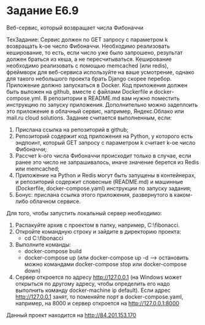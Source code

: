 # Задание E6.9

   Веб-сервис, который возвращает числа Фибоначчи

   ТехЗадание:
Сервис должен по GET запросу с параметром k возвращать k-ое число Фибоначчи. Необходимо реализовать кеширование, то есть, если число уже было запрошено, результат должен браться из кеша, а не пересчитываться.
Кеширование необходимо реализовать с помощью memcached (или redis), фреймворк для веб-сервиса используйте на ваше усмотрение, однако для такого небольшого проекта брать Django скорее перебор.
Приложение должно запускаться в Docker. Код приложения должен быть выложен на github, вместе с файлами Dockerfile и docker-compose.yml. В репозитории в README.md вам нужно поместить инструкцию по запуску приложения.
Дополнительно можно задеплоить это приложение в облачный сервис, например, Яндекс.Облако или mail.ru cloud solutions.
Задание считается выполненным, если:
1) Прислана ссылка на репозиторий в github;
2) Репозиторий содержит код приложения на Python, у которого есть эндпоинт, который GET запросу c параметром k считает k-ое число Фибоначчи;
3) Рассчет k-ого числа Фибоначчи происходит только в случае, если ранее это число не запрашивалось, иначе значение берется из Redis или memcached;
4) Приложение на Python и Redis могут быть запущены в контейнерах, и репозиторий содержит словесные (README.md) и машинные (Dockerfile, docker-compose.yaml) инструкции по запуску задания;
5) Бонус: прислана ссылка этого приложения, развернутого в каком-либо облачном сервисе.

Для того, чтобы запустить локальный сервер необходимо:
1) Распакуйте архив с проектом в папку, например, C:\fibonacci.
2) Откройте командную строку и зайдите в директорию проекта:
   - cd C:\fibonacci
3) Выполните команды:
   - docker-compose build
   - docker-compose up (или docker-compose up -d --> остановить можно командами docker-compose stop или docker-compose down)
4) Сервер откроется по адресу  http://127.0.0.1 (на Windows может открыться по другому адресу, чтобы определить его надо выполнить команду docker-machine ip default). Если адрес http://127.0.0.1 занят, то поменяйте порт в docker-compose.yaml, например, на 8000 и сервер откроется на http://127.0.0.1:8000

Данный проект находится на http://84.201.153.170
